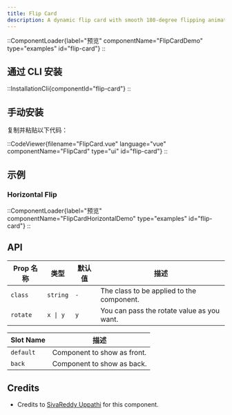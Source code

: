 ```yaml
---
title: Flip Card
description: A dynamic flip card with smooth 180-degree flipping animations along both the X and Y axes, providing an engaging and interactive visual effect.
---
```


::ComponentLoader{label="预览" componentName="FlipCardDemo" type="examples" id="flip-card"}
::

## 通过 CLI 安装

::InstallationCli{componentId="flip-card"}
::

## 手动安装

复制并粘贴以下代码：

::CodeViewer{filename="FlipCard.vue" language="vue" componentName="FlipCard" type="ui" id="flip-card"}
::

## 示例

### Horizontal Flip

::ComponentLoader{label="预览" componentName="FlipCardHorizontalDemo" type="examples" id="flip-card"}
::

## API

| Prop 名称 | 类型     | 默认值 | 描述                                       |
| --------- | -------- | ------ | ------------------------------------------ |
| `class`   | `string` | `-`    | The class to be applied to the component.  |
| `rotate`  | `x \| y` | `y`    | You can pass the rotate value as you want. |

| Slot Name | 描述                        |
| --------- | --------------------------- |
| `default` | Component to show as front. |
| `back`    | Component to show as back.  |

## Credits

- Credits to [SivaReddy Uppathi](https://github.com/sivareddyuppathi) for this component.
